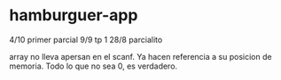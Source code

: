 # hamburguer-app

4/10 primer parcial
9/9 tp 1
28/8 parcialito 

array no lleva apersan en el scanf. Ya hacen referencia a su posicion de memoria. Todo lo que no sea 0, es verdadero. 
